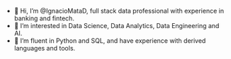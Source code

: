 - 👋 Hi, I’m @IgnacioMataD, full stack data professional with experience in banking and fintech.
- 👀 I’m interested in Data Science, Data Analytics, Data Engineering and AI.
- 🌱 I’m fluent in Python and SQL, and have experience with derived languages and tools.

<!---
IgnacioDMata/IgnacioDMata is a ✨ special ✨ repository because its `README.md` (this file) appears on your GitHub profile.
You can click the Preview link to take a look at your changes.
--->
